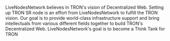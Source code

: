 LiveNodesNetwork believes in TRON's vision of Decentralized Web. Setting up TRON SR node is an effort from LiveNodesNetwork to fulfill the TRON vision. Our goal is to provide world-class infrastructure support and bring intellectuals from various different fields together to build TRON's Decentralized Web. LiveNodesNetwork's goal is to become a Think Tank for TRON
